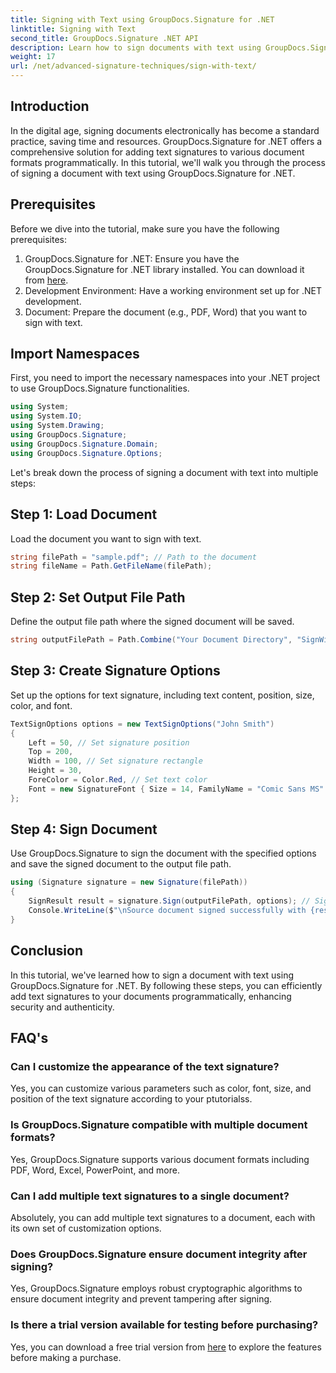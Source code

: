 ```yaml
---
title: Signing with Text using GroupDocs.Signature for .NET
linktitle: Signing with Text
second_title: GroupDocs.Signature .NET API
description: Learn how to sign documents with text using GroupDocs.Signature for .NET. Step-by-step guide for adding text signatures programmatically.
weight: 17
url: /net/advanced-signature-techniques/sign-with-text/
---
```

## Introduction
In the digital age, signing documents electronically has become a standard practice, saving time and resources. GroupDocs.Signature for .NET offers a comprehensive solution for adding text signatures to various document formats programmatically. In this tutorial, we'll walk you through the process of signing a document with text using GroupDocs.Signature for .NET.
## Prerequisites
Before we dive into the tutorial, make sure you have the following prerequisites:
1. GroupDocs.Signature for .NET: Ensure you have the GroupDocs.Signature for .NET library installed. You can download it from [here](https://releases.groupdocs.com/signature/net/).
2. Development Environment: Have a working environment set up for .NET development.
3. Document: Prepare the document (e.g., PDF, Word) that you want to sign with text.

## Import Namespaces
First, you need to import the necessary namespaces into your .NET project to use GroupDocs.Signature functionalities.
```csharp
using System;
using System.IO;
using System.Drawing;
using GroupDocs.Signature;
using GroupDocs.Signature.Domain;
using GroupDocs.Signature.Options;
```

Let's break down the process of signing a document with text into multiple steps:
## Step 1: Load Document
Load the document you want to sign with text.
```csharp
string filePath = "sample.pdf"; // Path to the document
string fileName = Path.GetFileName(filePath);
```
## Step 2: Set Output File Path
Define the output file path where the signed document will be saved.
```csharp
string outputFilePath = Path.Combine("Your Document Directory", "SignWithText", fileName);
```
## Step 3: Create Signature Options
Set up the options for text signature, including text content, position, size, color, and font.
```csharp
TextSignOptions options = new TextSignOptions("John Smith")
{
    Left = 50, // Set signature position
    Top = 200,
    Width = 100, // Set signature rectangle
    Height = 30,
    ForeColor = Color.Red, // Set text color
    Font = new SignatureFont { Size = 14, FamilyName = "Comic Sans MS" } // Set font
};
```
## Step 4: Sign Document
Use GroupDocs.Signature to sign the document with the specified options and save the signed document to the output file path.
```csharp
using (Signature signature = new Signature(filePath))
{
    SignResult result = signature.Sign(outputFilePath, options); // Sign document
    Console.WriteLine($"\nSource document signed successfully with {result.Succeeded.Count} signature(s).\nFile saved at {outputFilePath}.");
}
```

## Conclusion
In this tutorial, we've learned how to sign a document with text using GroupDocs.Signature for .NET. By following these steps, you can efficiently add text signatures to your documents programmatically, enhancing security and authenticity.
## FAQ's
### Can I customize the appearance of the text signature?
Yes, you can customize various parameters such as color, font, size, and position of the text signature according to your ptutorialss.
### Is GroupDocs.Signature compatible with multiple document formats?
Yes, GroupDocs.Signature supports various document formats including PDF, Word, Excel, PowerPoint, and more.
### Can I add multiple text signatures to a single document?
Absolutely, you can add multiple text signatures to a document, each with its own set of customization options.
### Does GroupDocs.Signature ensure document integrity after signing?
Yes, GroupDocs.Signature employs robust cryptographic algorithms to ensure document integrity and prevent tampering after signing.
### Is there a trial version available for testing before purchasing?
Yes, you can download a free trial version from [here](https://releases.groupdocs.com/) to explore the features before making a purchase.
